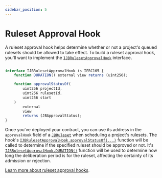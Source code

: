 ```yaml
---
sidebar_position: 5
---
```


# Ruleset Approval Hook

A ruleset approval hook helps determine whether or not a project's queued rulesets should be allowed to take effect. To build a ruleset approval hook, you'll want to implement the [`IJBRulesetApprovalHook`](/docs/v4/api/core/interfaces/IJBRulesetApprovalHook.md) interface. 

```javascript

interface IJBRulesetApprovalHook is IERC165 {
    function DURATION() external view returns (uint256);

    function approvalStatusOf(
        uint256 projectId,
        uint256 rulesetId,
        uint256 start
    )
        external
        view
        returns (JBApprovalStatus);
}
```

Once you've deployed your contract, you can use its address in the `approvalHook` field of a [`JBRuleset`](/docs/v4/api/core/structs/JBRuleset.md) when scheduling a project's rulesets. The hook's [`IJBRulesetApprovalHook.approvalStatusOf(...)`](/docs/v4/api/core/interfaces/IJBRulesetApprovalHook.md#approvalstatusof) function will be called to determine if the specified ruleset should be approved or not. It's [`IJBRulesetApprovalHook.DURATION()`](/docs/v4/api/core/interfaces/IJBRulesetApprovalHook.md#duration) function will be used to determine how long the deliberation period is for the ruleset, affecting the certainty of its admission or rejection.

[Learn more about ruleset approval hooks](/docs/v4/learn/glossary/ruleset-approval-hook).
